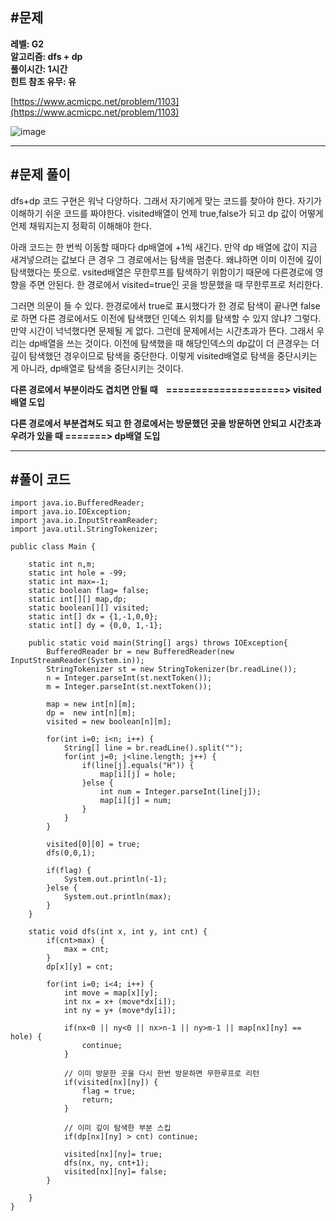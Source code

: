 ## **#문제**         

**레벨: G2  
알고리즘: dfs + dp**  
**풀이시간: 1시간   
힌트 참조 유무: 유**

[https://www.acmicpc.net/problem/1103](https://www.acmicpc.net/problem/1103)

![image](https://github.com/user-attachments/assets/11839c13-f81e-4479-9e87-da95d233b978)

---

## **#문제 풀이**        

dfs+dp 코드 구현은 워낙 다양하다. 그래서 자기에게 맞는 코드를 찾아야 한다. 자기가 이해하기 쉬운 코드를 짜야한다. visited배열이 언제 true,false가 되고 dp 값이 어떻게 언제 채워지는지 정확히 이해해야 한다.  
  
아래 코드는 한 번씩 이동할 때마다 dp배열에 +1씩 새긴다. 만약 dp 배열에 값이 지금 새겨넣으려는 값보다 큰 경우 그 경로에서는 탐색을 멈춘다. 왜냐하면 이미 이전에 깊이 탐색했다는 뜻으로. vsited배열은 무한루프를 탐색하기 위함이기 때문에 다른경로에 영향을 주면 안된다. 한 경로에서 visited=true인 곳을 방문했을 때 무한루프로 처리한다. 

그러면 의문이 들 수 있다. 한경로에서 true로 표시했다가 한 경로 탐색이 끝나면 false로 하면 다른 경로에서도 이전에 탐색했던 인덱스 위치를 탐색할 수 있지 않냐? 그렇다. 만약 시간이 넉넉했다면 문제될 게 없다. 그런데 문제에서는 시간초과가 뜬다. 그래서 우리는 dp배열을 쓰는 것이다. 이전에 탐색했을 때 해당인덱스의 dp값이 더 큰경우는 더 깊이 탐색했던 경우이므로 탐색을 중단한다. 이렇게 visited배열로 탐색을 중단시키는 게 아니라, dp배열로 탐색을 중단시키는 것이다.

  
**다른 경로에서 부분이라도 겹치면 안될 때    ====================> visited배열 도입**

**다른 경로에서 부분겹쳐도 되고 한 경로에서는 방문했던 곳을 방문하면 안되고 시간초과 우려가 있을 때 =======> dp배열 도입**

---

## **#풀이 코드**      

```
import java.io.BufferedReader;
import java.io.IOException;
import java.io.InputStreamReader;
import java.util.StringTokenizer;

public class Main {

	static int n,m;
	static int hole = -99;
	static int max=-1;
	static boolean flag= false;
	static int[][] map,dp;
	static boolean[][] visited;
	static int[] dx = {1,-1,0,0};
	static int[] dy = {0,0, 1,-1};
	
	public static void main(String[] args) throws IOException{
		BufferedReader br = new BufferedReader(new InputStreamReader(System.in));
		StringTokenizer st = new StringTokenizer(br.readLine());
		n = Integer.parseInt(st.nextToken());
		m = Integer.parseInt(st.nextToken());
		
		map = new int[n][m];
		dp =  new int[n][m];
		visited = new boolean[n][m];
		
		for(int i=0; i<n; i++) {
			String[] line = br.readLine().split("");
			for(int j=0; j<line.length; j++) {
				if(line[j].equals("H")) {
					map[i][j] = hole;
				}else {
					int num = Integer.parseInt(line[j]);
					map[i][j] = num;
				}
			}
		}

		visited[0][0] = true;
		dfs(0,0,1);
		
		if(flag) {
			System.out.println(-1);
		}else {
			System.out.println(max);
		}
	}
	
	static void dfs(int x, int y, int cnt) {
		if(cnt>max) {
			max = cnt;
		}
		dp[x][y] = cnt;
		
		for(int i=0; i<4; i++) {
			int move = map[x][y];
			int nx = x+ (move*dx[i]);
			int ny = y+ (move*dy[i]);
			
			if(nx<0 || ny<0 || nx>n-1 || ny>m-1 || map[nx][ny] == hole) {
				continue;
			}
			
			// 이미 방문한 곳을 다시 한번 방문하면 무한루프로 리턴 
			if(visited[nx][ny]) {
				flag = true;
				return;
			}
			
			// 이미 깊이 탐색한 부분 스킵
			if(dp[nx][ny] > cnt) continue;
			
			visited[nx][ny]= true;
			dfs(nx, ny, cnt+1);	
			visited[nx][ny]= false;
		}
		
	}
}
```
